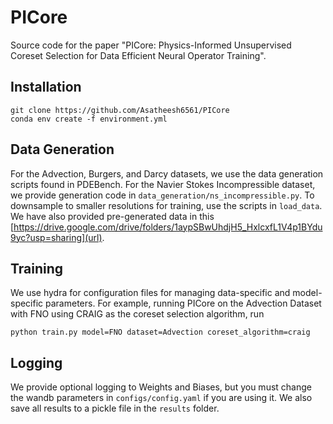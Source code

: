 # PICore
Source code for the paper "PICore: Physics-Informed Unsupervised Coreset Selection for Data Efficient Neural Operator Training".

## Installation
```
git clone https://github.com/Asatheesh6561/PICore
conda env create -f environment.yml
```

## Data Generation
For the Advection, Burgers, and Darcy datasets, we use the data generation scripts found in PDEBench. For the Navier Stokes Incompressible dataset, we provide generation code in ```data_generation/ns_incompressible.py```. To downsample to smaller resolutions for training, use the scripts in ```load_data```. We have also provided pre-generated data in this
[https://drive.google.com/drive/folders/1aypSBwUhdjH5_HxlcxfL1V4p1BYdu9yc?usp=sharing](url).

## Training
We use hydra for configuration files for managing data-specific and model-specific parameters. For example, running PICore on the Advection Dataset with FNO using CRAIG as the coreset selection algorithm, run
```
python train.py model=FNO dataset=Advection coreset_algorithm=craig
```

## Logging
We provide optional logging to Weights and Biases, but you must change the wandb parameters in ```configs/config.yaml``` if you are using it. We also save all results to a pickle file in the ```results``` folder.


